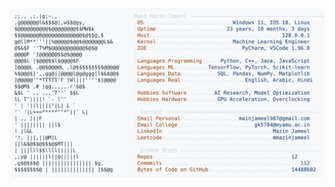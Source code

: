 <picture>
  <source srcset="https://raw.githubusercontent.com/mmazinjameel/mmazinjameel/main/dark_mode.svg?v=1757369372" media="(prefers-color-scheme: dark)">
  <img src="https://raw.githubusercontent.com/mmazinjameel/mmazinjameel/main/light_mode.svg?v=1757369372">
</picture>
